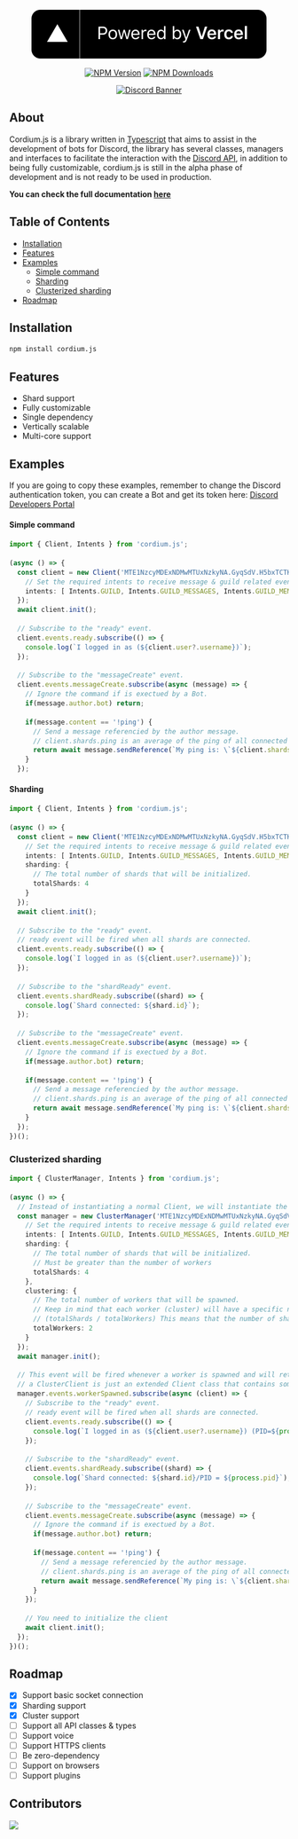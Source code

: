 <p align="center">
  <a href="https://cordiumjs.vercel.app"><img src="https://raw.githubusercontent.com/abumalick/powered-by-vercel/master/powered-by-vercel.svg" /></a>
</p>
<p align="center">
  <a href="https://www.npmjs.com/package/cordium.js"><img alt="NPM Version" src="https://img.shields.io/npm/v/cordium.js?style=for-the-badge" /></a>
  <a href="https://www.npmjs.com/package/cordium.js"><img alt="NPM Downloads" src="https://img.shields.io/npm/dw/cordium.js?style=for-the-badge" /></a>
</p>
<p align="center">
  <a href="https://discord.gg/7w8mgjKM9g"><img src="https://discordapp.com/api/guilds/1257710585089364172/widget.png?style=banner2" alt="Discord Banner"/></a>
</p>

## About
Cordium.js is a library written in [Typescript](https://www.typescriptlang.org/) that aims to assist in the development of bots for Discord, the library has several classes, managers and interfaces to facilitate the interaction with the [Discord API](https://discord.com/developers/docs/intro), in addition to being fully customizable, cordium.js is still in the alpha phase of development and is not ready to be used in production.

**You can check the full documentation [here](https://cordiumjs.vercel.app/)**

## Table of Contents
- [Installation](#installation)
- [Features](#features)
- [Examples](#examples)
  - [Simple command](#simple-command)
  - [Sharding](#sharding)
  - [Clusterized sharding](#clusterized-sharding)
- [Roadmap](#roadmap)

## Installation
```sh
npm install cordium.js
```

## Features
- Shard support
- Fully customizable
- Single dependency
- Vertically scalable
- Multi-core support

## Examples
If you are going to copy these examples, remember to change the Discord authentication token, you can create a Bot and get its token here: [Discord Developers Portal](https://discord.com/developers/applications)

#### Simple command
```ts copy showLineNumbers
import { Client, Intents } from 'cordium.js';

(async () => {
  const client = new Client('MTE1NzcyMDExNDMwMTUxNzkyNA.GyqSdV.H5bxTCTKBG6kJP-B0HUaSTVIVE7FhJsk-MR8VM', {
    // Set the required intents to receive message & guild related events.
    intents: [ Intents.GUILD, Intents.GUILD_MESSAGES, Intents.GUILD_MEMBERS, Intents.MESSAGE_CONTENT ]
  });
  await client.init();

  // Subscribe to the "ready" event.
  client.events.ready.subscribe(() => {
    console.log(`I logged in as (${client.user?.username})`);
  });

  // Subscribe to the "messageCreate" event.
  client.events.messageCreate.subscribe(async (message) => {
    // Ignore the command if is exectued by a Bot.
    if(message.author.bot) return;

    if(message.content == '!ping') {
      // Send a message referencied by the author message.
      // client.shards.ping is an average of the ping of all connected shards, in this case a single shard.
      return await message.sendReference(`My ping is: \`${client.shards.ping}\`ms`);
    }
  });
```

#### Sharding
```ts copy showLineNumbers
import { Client, Intents } from 'cordium.js';

(async () => {
  const client = new Client('MTE1NzcyMDExNDMwMTUxNzkyNA.GyqSdV.H5bxTCTKBG6kJP-B0HUaSTVIVE7FhJsk-MR8VM', {
    // Set the required intents to receive message & guild related events.
    intents: [ Intents.GUILD, Intents.GUILD_MESSAGES, Intents.GUILD_MEMBERS, Intents.MESSAGE_CONTENT ],
    sharding: {
      // The total number of shards that will be initialized.
      totalShards: 4
    }
  });
  await client.init();

  // Subscribe to the "ready" event.
  // ready event will be fired when all shards are connected.
  client.events.ready.subscribe(() => {
    console.log(`I logged in as (${client.user?.username})`);
  });

  // Subscribe to the "shardReady" event.
  client.events.shardReady.subscribe((shard) => {
    console.log(`Shard connected: ${shard.id}`);
  });

  // Subscribe to the "messageCreate" event.
  client.events.messageCreate.subscribe(async (message) => {
    // Ignore the command if is exectued by a Bot.
    if(message.author.bot) return;

    if(message.content == '!ping') {
      // Send a message referencied by the author message.
      // client.shards.ping is an average of the ping of all connected shards, in this case a single shard.
      return await message.sendReference(`My ping is: \`${client.shards.ping}\`ms`);
    }
  });
})();
```

### Clusterized sharding
```ts copy showLineNumbers
import { ClusterManager, Intents } from 'cordium.js';

(async () => {
  // Instead of instantiating a normal Client, we will instantiate the ClusterManager
  const manager = new ClusterManager('MTE1NzcyMDExNDMwMTUxNzkyNA.GyqSdV.H5bxTCTKBG6kJP-B0HUaSTVIVE7FhJsk-MR8VM', {
    // Set the required intents to receive message & guild related events.
    intents: [ Intents.GUILD, Intents.GUILD_MESSAGES, Intents.GUILD_MEMBERS, Intents.MESSAGE_CONTENT ],
    sharding: {
      // The total number of shards that will be initialized.
      // Must be greater than the number of workers
      totalShards: 4
    },
    clustering: {
      // The total number of workers that will be spawned.
      // Keep in mind that each worker (cluster) will have a specific number of shards and this number is measured as follows
      // (totalShards / totalWorkers) This means that the number of shards will be divided among all workers, therefore, there cannot be more workers than shards
      totalWorkers: 2
    }
  });
  await manager.init();

  // This event will be fired whenever a worker is spawned and will return an instance of ClusterClient
  // a ClusterClient is just an extended Client class that contains some new properties
  manager.events.workerSpawned.subscribe(async (client) => {
    // Subscribe to the "ready" event.
    // ready event will be fired when all shards are connected.
    client.events.ready.subscribe(() => {
      console.log(`I logged in as (${client.user?.username}) (PID=${process.pid})`);
    });

    // Subscribe to the "shardReady" event.
    client.events.shardReady.subscribe((shard) => {
      console.log(`Shard connected: ${shard.id}/PID = ${process.pid}`);
    });

    // Subscribe to the "messageCreate" event.
    client.events.messageCreate.subscribe(async (message) => {
      // Ignore the command if is exectued by a Bot.
      if(message.author.bot) return;

      if(message.content == '!ping') {
        // Send a message referencied by the author message.
        // client.shards.ping is an average of the ping of all connected shards, in this case a single shard.
        return await message.sendReference(`My ping is: \`${client.shards.ping}\`ms \nMy PID: \`${process.pid}\``);
      }
    });

    // You need to initialize the client
    await client.init();
  });
})();
```

## Roadmap
- [x] Support basic socket connection
- [x] Sharding support
- [x] Cluster support
- [ ] Support all API classes & types
- [ ] Support voice
- [ ] Support HTTPS clients
- [ ] Be zero-dependency
- [ ] Support on browsers
- [ ] Support plugins

## Contributors
<a href="https://github.com/justheimsk/cordium.js/graphs/contributors">
  <img src="https://contrib.rocks/image?repo=justheimsk/cordium.js" />
</a>
